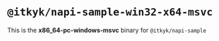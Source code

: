 # `@itkyk/napi-sample-win32-x64-msvc`

This is the **x86_64-pc-windows-msvc** binary for `@itkyk/napi-sample`
